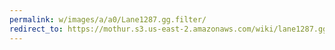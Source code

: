 ```yaml
---
permalink: w/images/a/a0/Lane1287.gg.filter/
redirect_to: https://mothur.s3.us-east-2.amazonaws.com/wiki/lane1287.gg.filter
---
```


